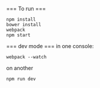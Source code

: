 === To run ===
```
npm install
bower install
webpack
npm start
```
=== dev mode ===
in one console:
```
webpack --watch
```
on another
```
npm run dev
```